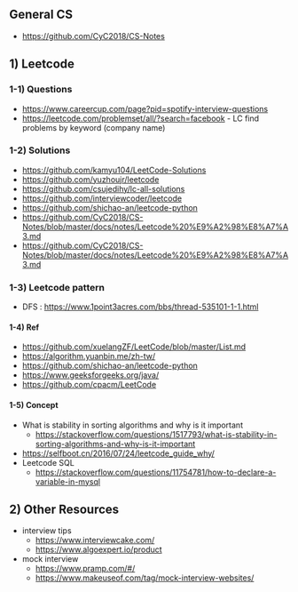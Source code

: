 
## General CS
- https://github.com/CyC2018/CS-Notes

## 1) Leetcode 

### 1-1) Questions
- https://www.careercup.com/page?pid=spotify-interview-questions
- https://leetcode.com/problemset/all/?search=facebook 
		- LC find problems by keyword (company name)

### 1-2) Solutions
- https://github.com/kamyu104/LeetCode-Solutions
- https://github.com/yuzhoujr/leetcode
- https://github.com/csujedihy/lc-all-solutions
- https://github.com/interviewcoder/leetcode
- https://github.com/shichao-an/leetcode-python
- https://github.com/CyC2018/CS-Notes/blob/master/docs/notes/Leetcode%20%E9%A2%98%E8%A7%A3.md
- https://github.com/CyC2018/CS-Notes/blob/master/docs/notes/Leetcode%20%E9%A2%98%E8%A7%A3.md

### 1-3) Leetcode pattern
- DFS : https://www.1point3acres.com/bbs/thread-535101-1-1.html

#### 1-4) Ref 
- https://github.com/xuelangZF/LeetCode/blob/master/List.md
- https://algorithm.yuanbin.me/zh-tw/
- https://github.com/shichao-an/leetcode-python
- https://www.geeksforgeeks.org/java/
- https://github.com/cpacm/LeetCode

#### 1-5) Concept
- What is stability in sorting algorithms and why is it important
	- https://stackoverflow.com/questions/1517793/what-is-stability-in-sorting-algorithms-and-why-is-it-important
- https://selfboot.cn/2016/07/24/leetcode_guide_why/
- Leetcode SQL
	- https://stackoverflow.com/questions/11754781/how-to-declare-a-variable-in-mysql 

## 2) Other Resources
- interview tips
	- https://www.interviewcake.com/
	- https://www.algoexpert.io/product
- mock interview
	- https://www.pramp.com/#/
	- https://www.makeuseof.com/tag/mock-interview-websites/
